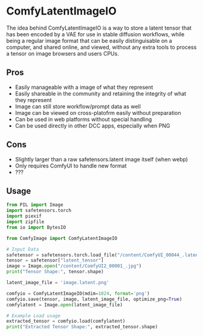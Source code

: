 # ComfyLatentImageIO

The idea behind ComfyLatentImageIO is a way to store a latent tensor that has been encoded by a VAE for use in stable diffusion workflows, while being a regular image format that can be easily distinguisable on a computer, and shared online, and viewed, without any extra tools to process a tensor on image browsers and users CPUs. 

## Pros
- Easily manageable with a image of what they represent
- Easily shareable in the community and retaining the integrity of what they represent
- Image can still store workflow/prompt data as well
- Image can be viewed on cross-platofrm easily without preparation
- Can be used in web platforms without special handling
- Can be used directly in other DCC apps, especially when PNG

## Cons
- Slightly larger than a raw safetensors.latent image itself (when webp)
- Only requires ComfyUI to handle new format
- ???

## Usage

```python
from PIL import Image
import safetensors.torch
import piexif
import zipfile
from io import BytesIO

from ComfyImage import ComfyLatentImageIO

# Input Data
safetensor = safetensors.torch.load_file("/content/ComfyUI_00044_.latent")
tensor = safetensor["latent_tensor"]
image = Image.open("/content/ComfyUI2_00001_.jpg")
print("Tensor Shape:", tensor.shape)

latent_image_file = 'image.latent.png'

comfyio = ComfyLatentImageIO(mdim=1024, format='png')
comfyio.save(tensor, image, latent_image_file, optimize_png=True)
comfylatent = Image.open(latent_image_file)

# Example Load usage
extracted_tensor = comfyio.load(comfylatent)
print("Extracted Tensor Shape:", extracted_tensor.shape)
```
